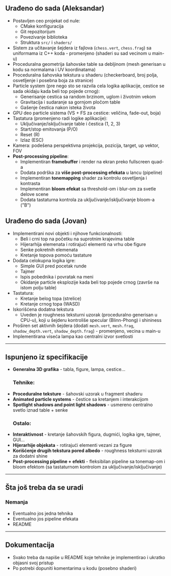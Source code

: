 ## Urađeno do sada (Aleksandar)
- Postavljen ceo projekat od nule:
  - CMake konfiguracija
  - Git repozitorijum
  - Povezivanje biblioteka
  - Struktura `src/` i `shaders/`
- Sistem za učitavanje šejdera iz fajlova (`chess.vert`, `chess.frag`) sa uniformama iz C++ koda - promenjeno (shaderi su sad vecinom u main-u)
- Proceduralna geometrija šahovske table sa debljinom (mesh generisan u kodu sa normalama i UV koordinatama)
- Proceduralna šahovska tekstura u shaderu (checkerboard, broj polja, osvetljenje i posebna boja za stranice)
- Particle system (pre nego sto se razvila cela logika aplikacije, cestice se sada okidaju kada beli top pojede crnog):
  - Generisanje cestica sa random brzinom, uglom i životnim vekom
  - Gravitacija i sudaranje sa gornjom pločom table
  - Gašenje čestica nakon isteka života
- GPU deo particle sistema (VS + FS za cestice: veličina, fade-out, boja)
- Tastatura (promenjeno radi logike aplikacije):
  - Uključivanje/isključivanje table i čestica (1, 2, 3)
  - Start/stop emitovanja (P/O)
  - Reset (R)
  - Izlaz (ESC)
- Kamera: podešena perspektivna projekcija, pozicija, target, up vektor, FOV
-  **Post-processing pipeline**:
   - Implementiran **framebuffer** i render na ekran preko fullscreen quad-a
   - Dodata podrška za **više post-processing efekata** u lancu (pipeline)
   - Implementiran **tonemapping** shader za kontrolu osvetljenja i kontrasta
   - Implementiran **bloom efekat** sa threshold-om i blur-om za svetle delove scene
   - Dodata tastaturna kontrola za uključivanje/isključivanje bloom-a ("B")

## Urađeno do sada (Jovan)
- Implementirani novi objekti i njihove funkcionalnosti:
  - Beli i crni top na početku na suprotnim krajevima table
  - Hijerarhija elemenata i rotirajući elementi na vrhu obe figure
  - Senke pokretnih elemenata
  - Kretanje topova pomoću tastature
- Dodata celokupna logika igre:
  - Simple GUI pred pocetak runde
  - Tajmer
  - Ispis pobednika i povratak na meni
  - Okidanje particle eksplozije kada beli top pojede crnog (završe na istom polju table)
- Tastatura:
  - Kretanje belog topa (strelice)
  - Kretanje crnog topa (WASD)
- Iskorišćena dodatna tekstura
  - Uveden je roughness teksturni uzorak (proceduralno generisan u CPU-u), koji u šejderu kontroliše specular (Blinn-Phong) i shininess
- Proširen set aktivnih šejdera (dodati `mesh.vert`, `mesh.frag`, `shadow_depth.vert`, `shadow_depth.frag`) - promenjeno, vecina u main-u
- Implementirana viseća lampa kao centralni izvor svetlosti

---

## Ispunjeno iz specifikacije
- **Generalna 3D grafika** - tabla, figure, lampa, cestice...
  ### Tehnike:
- **Proceduralne teksture** - šahovski uzorak u fragment shaderu  
- **Animated particle systems** - čestice sa kretanjem i interakcijom
- **Spotlight shadows and point light shadows** - usmereno centralno svetlo iznad table + senke
  ### Ostalo:
- **Interaktivnost** - kretanje šahovskih figura, dugmići, logika igre, tajmer, GUI...
- **Hijerarhije objekata** - rotirajući elementi vezani za figure
- **Korišćenje drugih tekstura pored albedo** - roughness teksturni uzorak za dodatni shine
- **Post-processing pipeline + efekti** - fleksibilan pipeline sa tonemap-om i bloom efektom (sa tastaturnom kontrolom za uključivanje/isključivanje) 

---

## Šta još treba da se uradi

### Nemanja
- Eventualno jos jedna tehnika
- Eventualno jos pipeline efekata
- README  

---

## Dokumentacija
- Svako treba da napiše u README koje tehnike je implementirao i ukratko objasni svoj pristup  
- Po potrebi dopuniti komentarima u kodu (posebno shaderi) 
